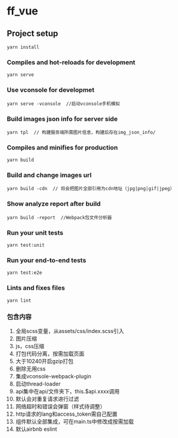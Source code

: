 # ff_vue

## Project setup
```
yarn install
```

### Compiles and hot-reloads for development
```
yarn serve
```

### Use vconsole for developmet
```
yarn serve -vconsole  //启动vconsole手机模拟
```
### Build images json info for server side
```
yarn tpl  // 构建服务端所需图片信息，构建后存在img_json_info/
```

### Compiles and minifies for production
```
yarn build
```
### Build and change images url

```
yarn build -cdn  // 将会把图片全部引用为cdn地址（jpg|png|gif|jpeg）
```

### Show analyze report after build 

```
yarn build -report  //Webpack包文件分析器
```
### Run your unit tests
```
yarn test:unit
```

### Run your end-to-end tests
```
yarn test:e2e
```

### Lints and fixes files
```
yarn lint
```

### 包含内容
1. 全局scss变量，从assets/css/index.scss引入
2. 图片压缩
3. js，css压缩
4. 打包代码分离，按需加载页面
5. 大于10240开启gzip打包
6. 删除无用css
7. 集成vconsole-webpack-plugin
8. 启动thread-loader
9. api集中在api/文件夹下，this.$api.xxxx调用
10. 默认会对重复请求进行过滤
11. 网络超时和错误会弹窗（样式待调整）
12. http请求的lang和access_token需自己配置
13. 组件默认全部集成，可在main.ts中修改成按需加载
14. 默认airbnb eslint